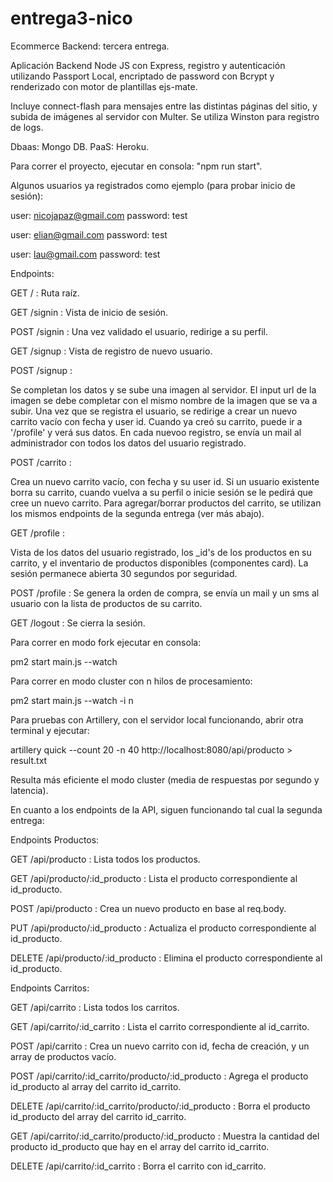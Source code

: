 # entrega3-nico

Ecommerce Backend: tercera entrega.

Aplicación Backend Node JS con Express, registro y autenticación utilizando Passport Local, 
encriptado de password con Bcrypt y renderizado con motor de plantillas ejs-mate.

Incluye connect-flash para mensajes entre las distintas páginas del sitio, y subida de imágenes al servidor con Multer.
Se utiliza Winston para registro de logs.

Dbaas: Mongo DB.
PaaS: Heroku.

Para correr el proyecto, ejecutar en consola: "npm run start".

Algunos usuarios ya registrados como ejemplo (para probar inicio de sesión):

user: nicojapaz@gmail.com
password: test

user: elian@gmail.com
password: test

user: lau@gmail.com
password: test

Endpoints:

GET / : Ruta raíz. 

GET /signin : Vista de inicio de sesión.

POST /signin :  Una vez validado el usuario, redirige a su perfil. 

GET /signup : Vista de registro de nuevo usuario. 

POST /signup : 

Se completan los datos y se sube una imagen al servidor. 
El input url de la imagen se debe completar con el mismo nombre de la imagen que se va a subir.
Una vez que se registra el usuario, se redirige a crear un nuevo carrito vacío con fecha y user id.
Cuando ya creó su carrito, puede ir a '/profile' y verá sus datos. En cada nuevoo registro, se envía un mail 
al administrador con todos los datos del usuario registrado.

POST /carrito : 

Crea un nuevo carrito vacío, con fecha y su user id. Si un usuario existente borra su carrito, cuando
vuelva a su perfil o inicie sesión se le pedirá que cree un nuevo carrito. Para agregar/borrar productos del carrito, se utilizan los
mismos endpoints de la segunda entrega (ver más abajo).

GET /profile :

Vista de los datos del usuario registrado, los _id's de los productos en su carrito, y el inventario de productos
disponibles (componentes card). La sesión permanece abierta 30 segundos por seguridad.

POST /profile : Se genera la orden de compra, se envía un mail y un sms al usuario con la lista de productos de su carrito.

GET /logout : Se cierra la sesión.

Para correr en modo fork ejecutar en consola:

pm2 start main.js --watch

Para correr en modo cluster con n hilos de procesamiento:

pm2 start main.js --watch -i n

Para pruebas con Artillery, con el servidor local funcionando, abrir otra terminal y ejecutar: 

artillery quick --count 20 -n 40 http://localhost:8080/api/producto > result.txt

Resulta más eficiente el modo cluster (media de respuestas por segundo y latencia).

En cuanto a los endpoints de la API, siguen funcionando tal cual la segunda entrega:

Endpoints Productos:

GET /api/producto  : Lista todos los productos.

GET /api/producto/:id_producto  : Lista el producto correspondiente al id_producto.

POST /api/producto  : Crea un nuevo producto en base al req.body.

PUT /api/producto/:id_producto  : Actualiza el producto correspondiente al id_producto.

DELETE /api/producto/:id_producto  : Elimina el producto correspondiente al id_producto.

Endpoints Carritos:

GET /api/carrito  : Lista todos los carritos.

GET /api/carrito/:id_carrito  : Lista el carrito correspondiente al id_carrito.

POST /api/carrito  : Crea un nuevo carrito con id, fecha de creación, y un array de productos vacío.

POST /api/carrito/:id_carrito/producto/:id_producto  : Agrega el producto id_producto al array del carrito id_carrito.

DELETE /api/carrito/:id_carrito/producto/:id_producto  : Borra el producto id_producto del array del carrito id_carrito.

GET /api/carrito/:id_carrito/producto/:id_producto  : Muestra la cantidad del producto id_producto que hay en el array del carrito id_carrito.

DELETE /api/carrito/:id_carrito  : Borra el carrito con id_carrito.
